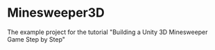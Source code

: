 # Minesweeper3D
The example project for the tutorial "Building a Unity 3D Minesweeper Game Step by Step"
